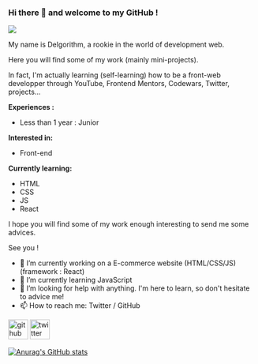 ### Hi there 👋 and welcome to my GitHub !
![](https://i.pinimg.com/564x/0d/c3/05/0dc305d8b58c437f0f086410c3d8269d.jpg)

My name is Delgorithm, a rookie in the world of development web. 

Here you will find some of my work (mainly mini-projects).

In fact, I'm actually learning (self-learning) how to be a front-web developper through YouTube, Frontend Mentors, Codewars, Twitter, projects...

**Experiences :**
- Less than 1 year : Junior

**Interested in:**
- Front-end

**Currently learning:**
- HTML
- CSS
- JS
- React

I hope you will find some of my work enough interesting to send me some advices.

See you !

- 🔭 I’m currently working on a E-commerce website (HTML/CSS/JS) (framework : React) 
- 🌱 I’m currently learning JavaScript 
- 🤔 I’m looking for help with anything. I'm here to learn, so don't hesitate to advice me! 
- 📫 How to reach me: Twitter / GitHub 


[<img src='https://cdn.jsdelivr.net/npm/simple-icons@3.0.1/icons/github.svg' alt='github' height='40'>](https://github.com/https://github.com/Delgorithm)  [<img src='https://cdn.jsdelivr.net/npm/simple-icons@3.0.1/icons/twitter.svg' alt='twitter' height='40'>](https://twitter.com/https://twitter.com/delgorithm)





[![Anurag's GitHub stats](https://github-readme-stats.vercel.app/api?username=Delgorithm)](https://github.com/anuraghazra/github-readme-stats)
